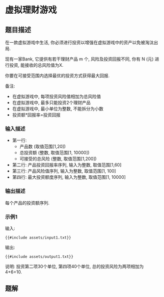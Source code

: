 # 虚拟理财游戏

## 题目描述

在一款虚拟游戏中生活, 你必须进行投资以增强在虚拟游戏中的资产以免被淘汰出局.

现有一家Bank, 它提供有若干理财产品 m 个, 风险及投资回报不同, 你有 N (元) 进行投资, 能接收的总风险值为X.

你要在可接受范围内选择最优的投资方式获得最大回报.

备注:

- 在虚拟游戏中, 每项投资风险值相加为总风险值
- 在虚拟游戏中, 最多只能投资2个理财产品
- 在虚拟游戏中, 最小单位为整数, 不能拆分为小数
- 投资额*回报率=投资回报

### 输入描述

- 第一行:
    - 产品数 (取值范围[1,20])
    - 总投资额 (整数, 取值范围[1, 10000])
    - 可接受的总风险 (整数, 取值范围[1,200])
- 第二行: 产品投资回报率序列, 输入为整数, 取值范围[1,60]
- 第三行: 产品风险值序列, 输入为整数, 取值范围[1, 100]
- 第四行: 最大投资额度序列, 输入为整数, 取值范围[1, 10000]

### 输出描述

每个产品的投资额序列.

### 示例1

输入:

```text
{{#include assets/input1.txt}}
```

输出:

```text
{{#include assets/output1.txt}}
```

说明: 投资第二项30个单位, 第四项40个单位, 总的投资风险为两项相加为4+6=10.

## 题解